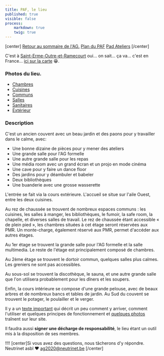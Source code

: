 ```yaml
---
title: PAF, le lieu
published: true
visible: false
process:
    markdown: true
    twig: true
---
```


[center]
[Retour au sommaire de l'AG.](/ag2020?classes=btn,btn-primary) [Plan du PAF](/ag2020/paf/plan?classes=btn,btn-error) [Pad Ateliers](https://pads.ffdn.org/p/ag2020-activites-yee622v?classes=btn,btn-error)
[/center]

C'est à [Saint-Erme-Outre-et-Ramecourt](https://www.saint-erme.fr/) oui… on sait… ça va… c'est en France… [ici sur la carte](https://www.openstreetmap.org/node/4346871489) 😁.

### Photos du lieu.

* [Chambres](./chambres)
* [Cuisines](./cuisines)
* [Communs](./communs)
* [Salles](./salles)
* [Sanitaires](./sanitaires)
* [Extérieur](./dehors)

### Description

C'est un ancien couvent avec un beau jardin et des paons pour y travailler dans le calme, avec:

* Une bonne dizaine de pièces pour y mener des ateliers
* Une grande salle pour l'AG formelle
* Une autre grande salle pour les repas
* Une média room avec un grand écran et un projo en mode cinéma
* Une cave pour y faire un dance floor
* Des jardins pour y déambuler et babeler
* Deux bibliothèques
* Une buanderie avec une grosse wasserette

L'entrée se fait via la cours extérieure. L'accueil se situe sur l'aile Ouest, entre les deux cuisines.

Au rez de chaussée se trouvent de nombreux espaces communs : les cuisines, les salles à manger, les bibliothèques, le fumoir, la safe room, la chapelle, et diverses salles de travail. Le rez de chaussée étant accessible « de plein pied », les chambres situées à cet étage seront réservées aux PMR. Un monte-charge, également réservé aux PMR, permet d'accéder aux autres étages.

Au 1er étage se trouvent la grande salle pour l'AG formelle et la salle multimedia. Le reste de l'étage est principalement composé de chambres.

Au 2ème étage se trouvent le dortoir commun, quelques salles plus calmes. Les greniers ne sont pas accessibles.

Au sous-sol se trouvent la discothèque, le sauna, et une autre grande salle que l'on utilisera probablement pour les dîners et les soupers.

Enfin, la cours intérieure se compose d'une grande pelouse, avec de beaux arbres et de nombreux bancs et tables de jardin. Au Sud du couvent se trouvent le potager, le poulailler et le verger.

Il y a un [texte important](../introduction) qui décrit un peu comment y arriver, comment l'utiliser et quelques principes de fonctionnement et [quelques photos](http://pa-f.net/image) traînent sur leur site. 

Il faudra aussi **signer une décharge de responsabilité**, le lieu étant un outil mis à la disposition de ses membres.


!!!! [center]Si vous avez des questions, nous tâcherons d'y répondre.</br>Neutrinet asbl ♥ <a href="mailto:ag2020@neutrinet.be?subject=[AGFFDN2020] Le lieu et son accessibilité&body=Étant passé par la page décrivant le lieu, j'ai l'une ou l'autre question remarque ou commentaire.%0D%0A%0D%0A%0D%0A">ag2020@neutrinet.be</a> [/center]
